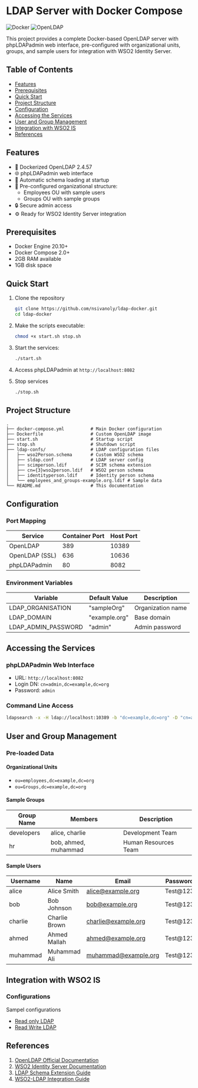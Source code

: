 # LDAP Server with Docker Compose

![Docker](https://img.shields.io/badge/Docker-2CA5E0?style=for-the-badge&logo=docker&logoColor=white)
![OpenLDAP](https://img.shields.io/badge/OpenLDAP-2CA5E0?style=for-the-badge&logo=openldap&logoColor=white)

This project provides a complete Docker-based OpenLDAP server with phpLDAPadmin web interface, pre-configured with organizational units, groups, and sample users for integration with WSO2 Identity Server.

## Table of Contents
- [Features](#features)
- [Prerequisites](#prerequisites)
- [Quick Start](#quick-start)
- [Project Structure](#project-structure)
- [Configuration](#configuration)
- [Accessing the Services](#accessing-the-services)
- [User and Group Management](#user-and-group-management)
- [Integration with WSO2 IS](#integration-with-wso2-is)
- [References](#references)

## Features

- 🐳 Dockerized OpenLDAP 2.4.57
- 🌐 phpLDAPadmin web interface
- 🔄 Automatic schema loading at startup
- 👥 Pre-configured organizational structure:
  - Employees OU with sample users
  - Groups OU with sample groups
- 🔒 Secure admin access
- ⚙️ Ready for WSO2 Identity Server integration

## Prerequisites

- Docker Engine 20.10+
- Docker Compose 2.0+
- 2GB RAM available
- 1GB disk space

## Quick Start

1. Clone the repository
   ```bash
   git clone https://github.com/nsivanoly/ldap-docker.git
   cd ldap-docker
   ```
2. Make the scripts executable:
   ```bash
   chmod +x start.sh stop.sh
   ```
3. Start the services:
   ```bash
   ./start.sh
   ```
4. Access phpLDAPadmin at `http://localhost:8082`

5. Stop services
   ```bash
   ./stop.sh
   ```

## Project Structure

```
.
├── docker-compose.yml          # Main Docker configuration
├── Dockerfile                  # Custom OpenLDAP image
├── start.sh                    # Startup script
├── stop.sh                     # Shutdown script
├── ldap-confs/                 # LDAP configuration files
│   ├── wso2Person.schema       # Custom WSO2 schema
│   ├── sldap.conf              # LDAP server config
│   ├── scimperson.ldif         # SCIM schema extension
│   ├── cn={3}wso2person.ldif   # WSO2 person schema
│   ├── identityperson.ldif     # Identity person schema
│   └── employees_and_groups-example.org.ldif # Sample data
└── README.md                   # This documentation
```

## Configuration

### Port Mapping
| Service        | Container Port | Host Port |
|----------------|----------------|-----------|
| OpenLDAP       | 389            | 10389     |
| OpenLDAP (SSL) | 636            | 10636     |
| phpLDAPadmin   | 80             | 8082      |

### Environment Variables
| Variable               | Default Value    | Description                     |
|------------------------|------------------|---------------------------------|
| LDAP_ORGANISATION      | "sampleOrg"      | Organization name               |
| LDAP_DOMAIN            | "example.org"    | Base domain                     |
| LDAP_ADMIN_PASSWORD    | "admin"          | Admin password                  |

## Accessing the Services

### phpLDAPadmin Web Interface
- URL: `http://localhost:8082`
- Login DN: `cn=admin,dc=example,dc=org`
- Password: `admin`

### Command Line Access
```bash
ldapsearch -x -H ldap://localhost:10389 -b "dc=example,dc=org" -D "cn=admin,dc=example,dc=org" -w admin
```

## User and Group Management

### Pre-loaded Data

#### Organizational Units
- `ou=employees,dc=example,dc=org`
- `ou=Groups,dc=example,dc=org`

#### Sample Groups
| Group Name | Members               | Description           |
|------------|-----------------------|-----------------------|
| developers | alice, charlie        | Development Team      |
| hr         | bob, ahmed, muhammad  | Human Resources Team  |

#### Sample Users
| Username | Name          | Email                  | Password  |
|----------|---------------|------------------------|-----------|
| alice    | Alice Smith   | alice@example.org      | Test@123  |
| bob      | Bob Johnson   | bob@example.org        | Test@123  |
| charlie  | Charlie Brown | charlie@example.org    | Test@123  |
| ahmed    | Ahmed Mallah   | ahmed@example.org      | Test@123  |
| muhammad | Muhammad Ali  | muhammad@example.org   | Test@123  |

## Integration with WSO2 IS

### Configurations
Sampel configurations
- [Read only LDAP](configurations/LDAP-Read-Only.xml)
- [Read Write LDAP](configurations/LDAP-Read-Write.xml)


## References
1. [OpenLDAP Official Documentation](https://www.openldap.org/doc/)
2. [WSO2 Identity Server Documentation](https://is.docs.wso2.com/)
3. [LDAP Schema Extension Guide](https://rami-desilva.medium.com/extend-intorgperson-in-openldap-2-4-5b19f8350f18)
4. [WSO2-LDAP Integration Guide](https://rami-desilva.medium.com/integrating-openldap-with-wso2-identity-server-and-mapping-users-and-groups-3e7505787e25)